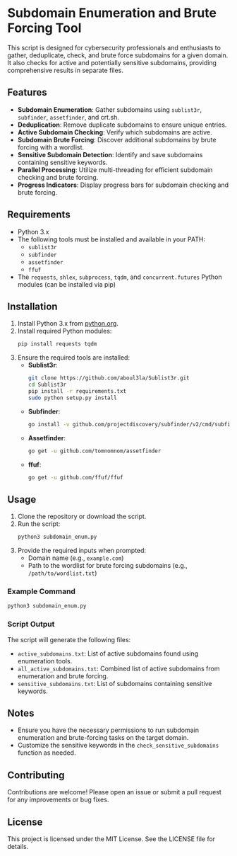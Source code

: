 # Subdomain Enumeration and Brute Forcing Tool

This script is designed for cybersecurity professionals and enthusiasts to gather, deduplicate, check, and brute force subdomains for a given domain. It also checks for active and potentially sensitive subdomains, providing comprehensive results in separate files.

## Features

- **Subdomain Enumeration**: Gather subdomains using `sublist3r`, `subfinder`, `assetfinder`, and crt.sh.
- **Deduplication**: Remove duplicate subdomains to ensure unique entries.
- **Active Subdomain Checking**: Verify which subdomains are active.
- **Subdomain Brute Forcing**: Discover additional subdomains by brute forcing with a wordlist.
- **Sensitive Subdomain Detection**: Identify and save subdomains containing sensitive keywords.
- **Parallel Processing**: Utilize multi-threading for efficient subdomain checking and brute forcing.
- **Progress Indicators**: Display progress bars for subdomain checking and brute forcing.

## Requirements

- Python 3.x
- The following tools must be installed and available in your PATH:
  - `sublist3r`
  - `subfinder`
  - `assetfinder`
  - `ffuf`
- The `requests`, `shlex`, `subprocess`, `tqdm`, and `concurrent.futures` Python modules (can be installed via pip)

## Installation

1. Install Python 3.x from [python.org](https://www.python.org/).
2. Install required Python modules:
   ```sh
   pip install requests tqdm
   ```
3. Ensure the required tools are installed:
   - **Sublist3r**:
     ```sh
     git clone https://github.com/aboul3la/Sublist3r.git
     cd Sublist3r
     pip install -r requirements.txt
     sudo python setup.py install
     ```
   - **Subfinder**:
     ```sh
     go install -v github.com/projectdiscovery/subfinder/v2/cmd/subfinder@latest
     ```
   - **Assetfinder**:
     ```sh
     go get -u github.com/tomnomnom/assetfinder
     ```
   - **ffuf**:
     ```sh
     go get -u github.com/ffuf/ffuf
     ```

## Usage

1. Clone the repository or download the script.
2. Run the script:
   ```sh
   python3 subdomain_enum.py
   ```
3. Provide the required inputs when prompted:
   - Domain name (e.g., `example.com`)
   - Path to the wordlist for brute forcing subdomains (e.g., `/path/to/wordlist.txt`)

### Example Command

```sh
python3 subdomain_enum.py
```

### Script Output

The script will generate the following files:
- `active_subdomains.txt`: List of active subdomains found using enumeration tools.
- `all_active_subdomains.txt`: Combined list of active subdomains from enumeration and brute forcing.
- `sensitive_subdomains.txt`: List of subdomains containing sensitive keywords.

## Notes

- Ensure you have the necessary permissions to run subdomain enumeration and brute-forcing tasks on the target domain.
- Customize the sensitive keywords in the `check_sensitive_subdomains` function as needed.

## Contributing

Contributions are welcome! Please open an issue or submit a pull request for any improvements or bug fixes.

## License

This project is licensed under the MIT License. See the LICENSE file for details.
